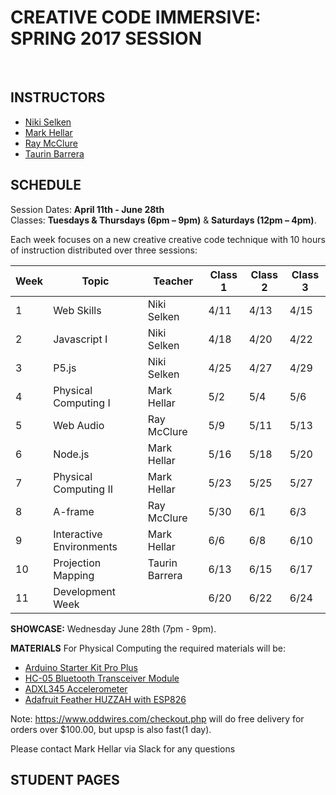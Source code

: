# CREATIVE CODE IMMERSIVE:<br> SPRING 2017 SESSION
<br>

## **INSTRUCTORS**
* [Niki Selken](http://grayarea.org/community-entry/niki-selken/)
* [Mark Hellar](http://grayarea.org/community-entry/mark-hellar/)
* [Ray McClure](http://grayarea.org/community-entry/ray-mcclure/)
* [Taurin Barrera](http://grayarea.org/community-entry/taurin-barrera/)

## **SCHEDULE**

Session Dates: **April 11th - June 28th** <br>
Classes: **Tuesdays & Thursdays (6pm – 9pm)** & **Saturdays (12pm – 4pm)**.

Each week focuses on a new creative creative code technique with 10 hours of
instruction distributed over three sessions:

Week | Topic | Teacher | Class 1 |Class 2 | Class 3
---- | ---- | ---- | ---- | ---- | ----
 1 | Web Skills | Niki Selken | 4/11 | 4/13 | 4/15
 2 | Javascript I | Niki Selken | 4/18 | 4/20 | 4/22
 3 | P5.js | Niki Selken | 4/25 | 4/27 | 4/29
 4 | Physical Computing I | Mark Hellar | 5/2 | 5/4 | 5/6
 5 | Web Audio | Ray McClure | 5/9 | 5/11 | 5/13
 6 | Node.js | Mark Hellar | 5/16 | 5/18 | 5/20
 7 | Physical Computing II | Mark Hellar | 5/23 | 5/25 | 5/27
 8 | A-frame | Ray McClure | 5/30 | 6/1 | 6/3
 9 | Interactive Environments | Mark Hellar | 6/6 |  6/8 |  6/10
 10 | Projection Mapping | Taurin Barrera | 6/13 | 6/15 | 6/17
 11 | Development Week | | 6/20	| 6/22	| 6/24


**SHOWCASE:**
Wednesday June 28th (7pm - 9pm).


**MATERIALS**
For Physical Computing the required materials will be:

* [Arduino Starter Kit Pro Plus](http://www.oddwires.com/arduino-starter-kit-pro-plus/)
* [HC-05 Bluetooth Transceiver Module](http://www.oddwires.com/hc-05-bluetooth-transceiver-module-rs232-ttl-master-slave-module/)
* [ADXL345 Accelerometer](http://www.oddwires.com/adxl345-accelerometor/)
* [Adafruit Feather HUZZAH with ESP826](http://www.oddwires.com/adafruit-2821-feather-huzzah-with-esp8266-wifi/)

Note: https://www.oddwires.com/checkout.php will do free delivery for orders over $100.00, but upsp is also fast(1 day).

Please contact Mark Hellar via Slack for any questions

## **STUDENT PAGES**
